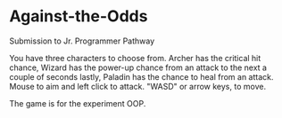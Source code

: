 # Against-the-Odds
 Submission to Jr. Programmer Pathway

You have three characters to choose from. Archer has the critical hit chance, Wizard has the power-up chance from an attack to the next a couple of seconds lastly, Paladin has the chance to heal from an attack. Mouse to aim and left click to attack. "WASD" or arrow keys, to move.

The game is for the experiment OOP.
